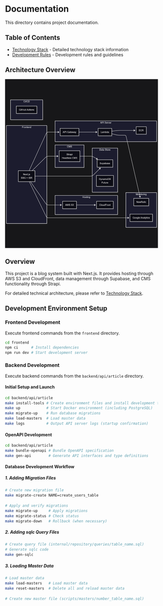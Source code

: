 # Documentation

This directory contains project documentation.

## Table of Contents

- [Technology Stack](./tech-stack.md) - Detailed technology stack information
- [Development Rules](../.cursor/rules/dev-rules/globals.mdc) - Development rules and guidelines

## Architecture Overview

![Architecture Diagram](./architecture.png)

## Overview

This project is a blog system built with Next.js. It provides hosting through AWS S3 and CloudFront, data management through Supabase, and CMS functionality through Strapi.

For detailed technical architecture, please refer to [Technology Stack](./tech-stack.md).

## Development Environment Setup

### Frontend Development

Execute frontend commands from the `frontend` directory.

```bash
cd frontend
npm ci      # Install dependencies
npm run dev # Start development server
```

### Backend Development

Execute backend commands from the `backend/api/article` directory.

#### Initial Setup and Launch

```bash
cd backend/api/article
make install-tools # Create environment files and install development tools
make up            # Start Docker environment (including PostgreSQL)
make migrate-up    # Run database migrations
make load-masters  # Load master data
make logs          # Output API server logs (startup confirmation)
```

#### OpenAPI Development

```bash
cd backend/api/article
make bundle-openapi # Bundle OpenAPI specification
make gen-api        # Generate API interfaces and type definitions
```

#### Database Development Workflow

##### 1. Adding Migration Files

```bash
# Create new migration file
make migrate-create NAME=create_users_table

# Apply and verify migrations
make migrate-up     # Apply migrations
make migrate-status # Check status
make migrate-down   # Rollback (when necessary)
```

##### 2. Adding sqlc Query Files

```bash
# Create query file (internal/repository/queries/table_name.sql)
# Generate sqlc code
make gen-sqlc
```

##### 3. Loading Master Data

```bash
# Load master data
make load-masters   # Load master data
make reset-masters  # Delete all and reload master data

# Create new master file (scripts/masters/number_table_name.sql)
```
